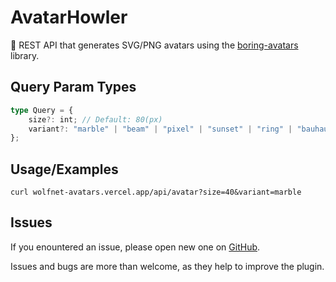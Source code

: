 # AvatarHowler

🍣 REST API that generates SVG/PNG avatars using the [boring-avatars](https://github.com/boringdesigners/boring-avatars) library.

## Query Param Types

```typescript
type Query = {
	size?: int; // Default: 80(px)
	variant?: "marble" | "beam" | "pixel" | "sunset" | "ring" | "bauhaus";
};
```

## Usage/Examples

```shell
curl wolfnet-avatars.vercel.app/api/avatar?size=40&variant=marble
```

## Issues

If you enountered an issue, please open new one on [GitHub](https://github.com/lycahn/avatar-howler/issues).

Issues and bugs are more than welcome, as they help to improve the plugin.
